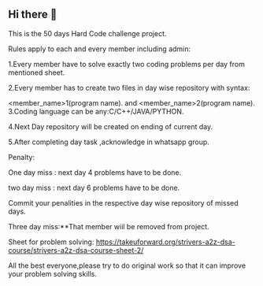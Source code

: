 ## Hi there 👋

This is the 50 days Hard Code challenge project.

Rules apply to each and every member including admin:

1.Every member have to solve exactly two coding problems per day from mentioned sheet.

2.Every member has to create two files in day wise repository with syntax:

 <member_name>1(program name).<fileextension>  and <member_name>2(program name).<fileextension>
3.Coding language can be any:C/C++/JAVA/PYTHON.

4.Next Day repository will be created on ending of current day.

5.After completing day task ,acknowledge in whatsapp group.

Penalty:

One day miss : next day 4 problems have to be done.

two day miss : next day 6 problems have to be done.

Commit your penalities in the respective day wise repository of missed days.

Three day miss:**That member wiil be removed from project.

Sheet for problem solving: https://takeuforward.org/strivers-a2z-dsa-course/strivers-a2z-dsa-course-sheet-2/


All the best everyone,please try to do original work so that it can improve your problem solving skills.
